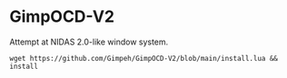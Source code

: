 # GimpOCD-V2
Attempt at NIDAS 2.0-like window system.

```wget https://github.com/Gimpeh/GimpOCD-V2/blob/main/install.lua && install```
